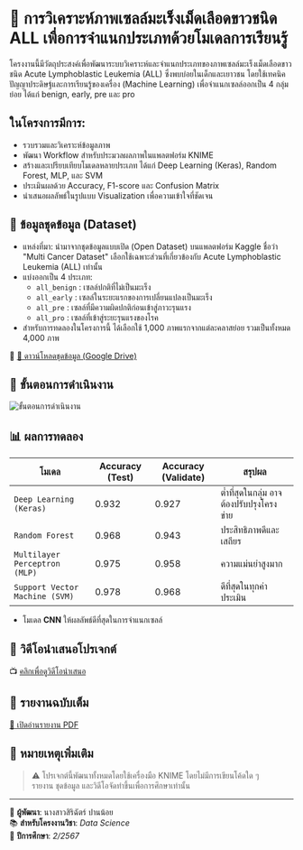 # 🧬 การวิเคราะห์ภาพเซลล์มะเร็งเม็ดเลือดขาวชนิด ALL เพื่อการจำแนกประเภทด้วยโมเดลการเรียนรู้ 

โครงงานนี้มีวัตถุประสงค์เพื่อพัฒนาระบบวิเคราะห์และจำแนกประเภทของภาพเซลล์มะเร็งเม็ดเลือดขาวชนิด Acute Lymphoblastic Leukemia (ALL) ซึ่งพบบ่อยในเด็กและเยาวชน โดยใช้เทคนิคปัญญาประดิษฐ์และการเรียนรู้ของเครื่อง (Machine Learning) เพื่อจำแนกเซลล์ออกเป็น 4 กลุ่มย่อย ได้แก่ benign, early, pre และ pro

## ในโครงการมีการ:
- รวบรวมและวิเคราะห์ข้อมูลภาพ
- พัฒนา Workflow สำหรับประมวลผลภาพในแพลตฟอร์ม KNIME
- สร้างและเปรียบเทียบโมเดลหลายประเภท ได้แก่ Deep Learning (Keras), Random Forest, MLP, และ SVM
- ประเมินผลด้วย Accuracy, F1-score และ Confusion Matrix
- นำเสนอผลลัพธ์ในรูปแบบ Visualization เพื่อความเข้าใจที่ชัดเจน
  
## 📁 ข้อมูลชุดข้อมูล (Dataset)

- แหล่งที่มา: นำมาจากชุดข้อมูลแบบเปิด (Open Dataset) บนแพลตฟอร์ม Kaggle ชื่อว่า "Multi Cancer Dataset" เลือกใช้เฉพาะส่วนที่เกี่ยวข้องกับ Acute Lymphoblastic Leukemia (ALL) เท่านั้น 
- แบ่งออกเป็น 4 ประเภท:
  - `all_benign` : เซลล์ปกติที่ไม่เป็นมะเร็ง
  - `all_early` : เซลล์ในระยะแรกของการเปลี่ยนแปลงเป็นมะเร็ง
  - `all_pre` : เซลล์ที่มีความผิดปกติก่อนเข้าสู่ภาวะรุนแรง
  - `all_pro` : เซลล์ที่เข้าสู่ระยะรุนแรงของโรค
- สำหรับการทดลองในโครงการนี้ ได้เลือกใช้ 1,000 ภาพแรกจากแต่ละคลาสย่อย รวมเป็นทั้งหมด 4,000 ภาพ 

🔗 [📂 ดาวน์โหลดชุดข้อมูล (Google Drive)](https://drive.google.com/file/d/1JxeIWdxCIpTOKOjK_TjxJVdu6ldFgITr/view?usp=sharing)

## 🧪 ขั้นตอนการดำเนินงาน
![ขั้นตอนการดำเนินงาน](#)

## 📊 ผลการทดลอง

| โมเดล | Accuracy (Test)| Accuracy (Validate) | สรุปผล |
|-------------------------------|------------|-------------|-------------------------------|
| `Deep Learning (Keras)` | 0.932 | 0.927 | ต่ำที่สุดในกลุ่ม อาจต้องปรับปรุงโครงข่าย |
| `Random Forest` |0.968 | 0.943 | ประสิทธิภาพดีและเสถียร |
| `Multilayer Perceptron (MLP)` | 0.975 | 0.958 | ความแม่นยำสูงมาก |
| `Support Vector Machine (SVM)` | 0.978 | 0.968 | ดีที่สุดในทุกค่าประเมิน |

- โมเดล **CNN** ให้ผลลัพธ์ดีที่สุดในการจำแนกเซลล์

## 🎥 วิดีโอนำเสนอโปรเจกต์

📺 [คลิกเพื่อดูวิดีโอนำเสนอ](https://drive.google.com/file/d/12MTRZovXodTAMMyR801WaMSs7okX1I6A/view?usp=drive_link)

## 📄 รายงานฉบับเต็ม

[📄 เปิดอ่านรายงาน PDF](https://drive.google.com/file/d/1CVM14l4r9nVEpv9isX_muls_8J5-uj0i/view?usp=drive_link)

## 🔧 หมายเหตุเพิ่มเติม

> ⚠️ โปรเจกต์นี้พัฒนาทั้งหมดโดยใช้เครื่องมือ KNIME โดยไม่มีการเขียนโค้ดใด ๆ  
> รายงาน ชุดข้อมูล และวิดีโอจัดทำขึ้นเพื่อการศึกษาเท่านั้น

---

📌 **ผู้พัฒนา**: นางสาวสิริฉัตร์ ปานน้อย  
📚 **สำหรับโครงงานวิชา**: *Data Science*  
📅 **ปีการศึกษา**: *2/2567*
